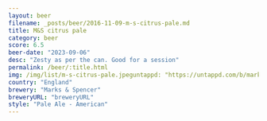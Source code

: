 ```yaml
---
layout: beer
filename: _posts/beer/2016-11-09-m-s-citrus-pale.md
title: M&S citrus pale
category: beer
score: 6.5
beer-date: "2023-09-06"
desc: "Zesty as per the can. Good for a session"
permalink: /beer/:title.html
img: /img/list/m-s-citrus-pale.jpeguntappd: "https://untappd.com/b/marks---spencer-citrus-pale-ale--fourpure-/4301353"
country: "England"
brewery: "Marks & Spencer"
breweryURL: "breweryURL"
style: "Pale Ale - American"
---
```

